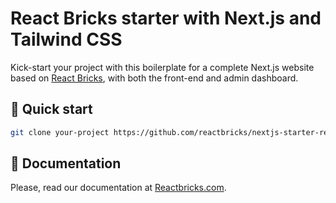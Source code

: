 # React Bricks starter with Next.js and Tailwind CSS

Kick-start your project with this boilerplate for a complete Next.js website based on [React Bricks](https://reactbricks.com), with both the front-end and admin dashboard.

## 🚀 Quick start

```bash
git clone your-project https://github.com/reactbricks/nextjs-starter-reactbricks-tailwind
```

## 📖 Documentation

Please, read our documentation at [Reactbricks.com](https://reactbricks.com/docs).